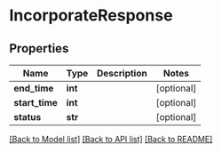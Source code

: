 # IncorporateResponse

## Properties
Name | Type | Description | Notes
------------ | ------------- | ------------- | -------------
**end_time** | **int** |  | [optional] 
**start_time** | **int** |  | [optional] 
**status** | **str** |  | [optional] 

[[Back to Model list]](../README.md#documentation-for-models) [[Back to API list]](../README.md#documentation-for-api-endpoints) [[Back to README]](../README.md)


